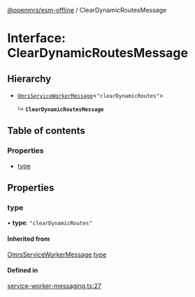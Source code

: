 [@openmrs/esm-offline](../API.md) / ClearDynamicRoutesMessage

# Interface: ClearDynamicRoutesMessage

## Hierarchy

- [`OmrsServiceWorkerMessage`](OmrsServiceWorkerMessage.md)<``"clearDynamicRoutes"``\>

  ↳ **`ClearDynamicRoutesMessage`**

## Table of contents

### Properties

- [type](ClearDynamicRoutesMessage.md#type)

## Properties

### type

• **type**: ``"clearDynamicRoutes"``

#### Inherited from

[OmrsServiceWorkerMessage](OmrsServiceWorkerMessage.md).[type](OmrsServiceWorkerMessage.md#type)

#### Defined in

[service-worker-messaging.ts:27](https://github.com/openmrs/openmrs-esm-core/blob/master/packages/framework/esm-offline/src/service-worker-messaging.ts#L27)
